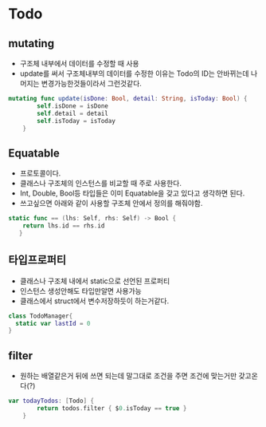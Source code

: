 #  Todo
## mutating
- 구조체 내부에서 데이터를 수정할 때 사용
- update를 써서 구조체내부의 데이터를 수정한 이유는 Todo의 ID는 안바뀌는데 나머지는 변경가능한것들이라서 그런것같다.
```swift
mutating func update(isDone: Bool, detail: String, isToday: Bool) {
        self.isDone = isDone
        self.detail = detail
        self.isToday = isToday
    }
```
## Equatable
- 프로토콜이다.
- 클래스나 구조체의 인스턴스를 비교할 때 주로 사용한다.
- Int, Double, Bool등 타입들은 이미 Equatable을 갖고 있다고 생각하면 된다.
- 쓰고싶으면 아래와 같이 사용할 구조체 안에서 정의를 해줘야함.
```swift
static func == (lhs: Self, rhs: Self) -> Bool {
    return lhs.id == rhs.id
   }
```
## 타입프로퍼티
- 클래스나 구조체 내에서 static으로 선언된 프로퍼티
- 인스턴스 생성안해도 타입만알면 사용가능
- 클래스에서 struct에서 변수저장하듯이 하는거같다.
```swift
class TodoManager{
  static var lastId = 0
}
```
## filter
- 원하는 배열같은거 뒤에 쓰면 되는데 말그대로 조건을 주면 조건에 맞는거만 갖고온다(?)
```swift
var todayTodos: [Todo] {
        return todos.filter { $0.isToday == true }
    }
```
